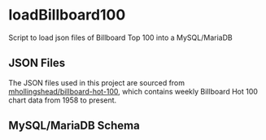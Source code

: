 # loadBillboard100
Script to load json files of Billboard Top 100 into a MySQL/MariaDB

## JSON Files
The JSON files used in this project are sourced from [mhollingshead/billboard-hot-100](https://github.com/mhollingshead/billboard-hot-100), which contains weekly Billboard Hot 100 chart data from 1958 to present.

## MySQL/MariaDB Schema


